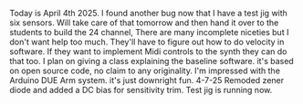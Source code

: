 Today is April 4th 2025. 
I found another bug now that I have a test jig with six sensors. 
Will take care of that tomorrow and then hand it over to the students to build the 24 channel, 
There are many incomplete niceties but I don't want help too much.
They'll have to figure out how to do velocity in software.
If they want to implement Midi controls to the synth they can do that too.
I plan on giving a class explaining the baseline software. 
it's based on open source code, no claim to any originality.
I'm impressed with the Arduino DUE Arm system. 
it's just downright fun.
4-7-25 Remoded zener diode and added a DC bias for sensitivity trim. Test jig is running now.
